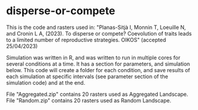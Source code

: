 # disperse-or-compete
This is the code and rasters used in: "Planas-Sitjà I, Monnin T, Loeuille N, and Cronin L A, (2023). To disperse or compete? Coevolution of traits leads to a limited number of reproductive strategies. OIKOS" (accepted 25/04/2023)

Simulation was written in R, and was written to run in multiple cores for several conditions at a time. It has a section for parameters, and simulation below.
This code will create a folder for each condition, and save results of each simulation at specific intervals (see parameter section of the simulation code) and at the end.

File "Aggregated.zip" contains 20 rasters used as Aggregated Landscape. File "Random.zip" contains 20 rasters used as Random Landscape.
